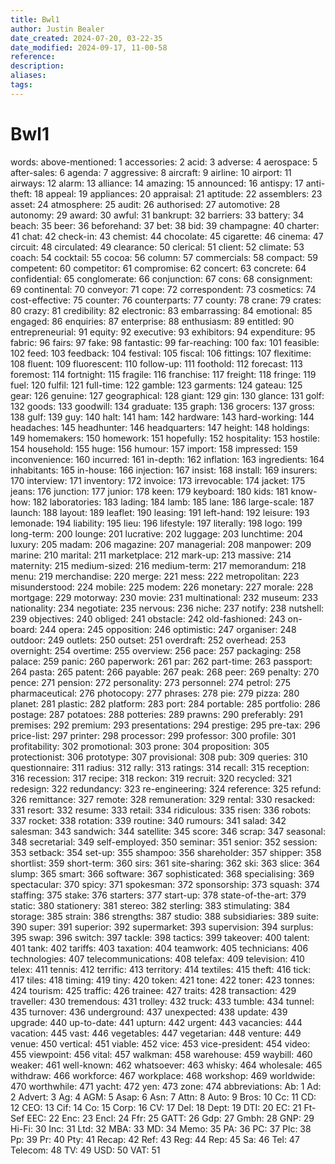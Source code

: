 ```yaml
---
title: Bwl1
author: Justin Bealer
date_created: 2024-07-20, 03-22-35
date_modified: 2024-09-17, 11-00-58
reference: 
description: 
aliases: 
tags: 
---
```

# Bwl1
words:
  above-mentioned: 1
  accessories: 2
  acid: 3
  adverse: 4
  aerospace: 5
  after-sales: 6
  agenda: 7
  aggressive: 8
  aircraft: 9
  airline: 10
  airport: 11
  airways: 12
  alarm: 13
  alliance: 14
  amazing: 15
  announced: 16
  antispy: 17
  anti-theft: 18
  appeal: 19
  appliances: 20
  appraisal: 21
  aptitude: 22
  assemblers: 23
  asset: 24
  atmosphere: 25
  audit: 26
  authorised: 27
  automotive: 28
  autonomy: 29
  award: 30
  awful: 31
  bankrupt: 32
  barriers: 33
  battery: 34
  beach: 35
  beer: 36
  beforehand: 37
  bet: 38
  bid: 39
  champagne: 40
  charter: 41
  chat: 42
  check-in: 43
  chemist: 44
  chocolate: 45
  cigarette: 46
  cinema: 47
  circuit: 48
  circulated: 49
  clearance: 50
  clerical: 51
  client: 52
  climate: 53
  coach: 54
  cocktail: 55
  cocoa: 56
  column: 57
  commercials: 58
  compact: 59
  competent: 60
  competitor: 61
  compromise: 62
  concert: 63
  concrete: 64
  confidential: 65
  conglomerate: 66
  conjunction: 67
  cons: 68
  consignment: 69
  continental: 70
  conveyor: 71
  cope: 72
  correspondent: 73
  cosmetics: 74
  cost-effective: 75
  counter: 76
  counterparts: 77
  county: 78
  crane: 79
  crates: 80
  crazy: 81
  credibility: 82
  electronic: 83
  embarrassing: 84
  emotional: 85
  engaged: 86
  enquiries: 87
  enterprise: 88
  enthusiasm: 89
  entitled: 90
  entrepreneurial: 91
  equity: 92
  executive: 93
  exhibitors: 94
  expenditure: 95
  fabric: 96
  fairs: 97
  fake: 98
  fantastic: 99
  far-reaching: 100
  fax: 101
  feasible: 102
  feed: 103
  feedback: 104
  festival: 105
  fiscal: 106
  fittings: 107
  flexitime: 108
  fluent: 109
  fluorescent: 110
  follow-up: 111
  foothold: 112
  forecast: 113
  foremost: 114
  fortnight: 115
  fragile: 116
  franchise: 117
  freight: 118
  fringe: 119
  fuel: 120
  fulfil: 121
  full-time: 122
  gamble: 123
  garments: 124
  gateau: 125
  gear: 126
  genuine: 127
  geographical: 128
  giant: 129
  gin: 130
  glance: 131
  golf: 132
  goods: 133
  goodwill: 134
  graduate: 135
  graph: 136
  grocers: 137
  gross: 138
  gulf: 139
  guy: 140
  halt: 141
  ham: 142
  hardware: 143
  hard-working: 144
  headaches: 145
  headhunter: 146
  headquarters: 147
  height: 148
  holdings: 149
  homemakers: 150
  homework: 151
  hopefully: 152
  hospitality: 153
  hostile: 154
  household: 155
  huge: 156
  humour: 157
  import: 158
  impressed: 159
  inconvenience: 160
  incurred: 161
  in-depth: 162
  inflation: 163
  ingredients: 164
  inhabitants: 165
  in-house: 166
  injection: 167
  insist: 168
  install: 169
  insurers: 170
  interview: 171
  inventory: 172
  invoice: 173
  irrevocable: 174
  jacket: 175
  jeans: 176
  junction: 177
  junior: 178
  keen: 179
  keyboard: 180
  kids: 181
  know-how: 182
  laboratories: 183
  lading: 184
  lamb: 185
  lane: 186
  large-scale: 187
  launch: 188
  layout: 189
  leaflet: 190
  leasing: 191
  left-hand: 192
  leisure: 193
  lemonade: 194
  liability: 195
  lieu: 196
  lifestyle: 197
  literally: 198
  logo: 199
  long-term: 200
  lounge: 201
  lucrative: 202
  luggage: 203
  lunchtime: 204
  luxury: 205
  madam: 206
  magazine: 207
  managerial: 208
  manpower: 209
  marine: 210
  marital: 211
  marketplace: 212
  mark-up: 213
  massive: 214
  maternity: 215
  medium-sized: 216
  medium-term: 217
  memorandum: 218
  menu: 219
  merchandise: 220
  merge: 221
  mess: 222
  metropolitan: 223
  misunderstood: 224
  mobile: 225
  modem: 226
  monetary: 227
  morale: 228
  mortgage: 229
  motorway: 230
  movie: 231
  multinational: 232
  museum: 233
  nationality: 234
  negotiate: 235
  nervous: 236
  niche: 237
  notify: 238
  nutshell: 239
  objectives: 240
  obliged: 241
  obstacle: 242
  old-fashioned: 243
  on-board: 244
  opera: 245
  opposition: 246
  optimistic: 247
  organiser: 248
  outdoor: 249
  outlets: 250
  outset: 251
  overdraft: 252
  overhead: 253
  overnight: 254
  overtime: 255
  overview: 256
  pace: 257
  packaging: 258
  palace: 259
  panic: 260
  paperwork: 261
  par: 262
  part-time: 263
  passport: 264
  pasta: 265
  patent: 266
  payable: 267
  peak: 268
  peer: 269
  penalty: 270
  pence: 271
  pension: 272
  personality: 273
  personnel: 274
  petrol: 275
  pharmaceutical: 276
  photocopy: 277
  phrases: 278
  pie: 279
  pizza: 280
  planet: 281
  plastic: 282
  platform: 283
  port: 284
  portable: 285
  portfolio: 286
  postage: 287
  potatoes: 288
  potteries: 289
  prawns: 290
  preferably: 291
  premises: 292
  premium: 293
  presentations: 294
  prestige: 295
  pre-tax: 296
  price-list: 297
  printer: 298
  processor: 299
  professor: 300
  profile: 301
  profitability: 302
  promotional: 303
  prone: 304
  proposition: 305
  protectionist: 306
  prototype: 307
  provisional: 308
  pub: 309
  queries: 310
  questionnaire: 311
  radius: 312
  rally: 313
  ratings: 314
  recall: 315
  reception: 316
  recession: 317
  recipe: 318
  reckon: 319
  recruit: 320
  recycled: 321
  redesign: 322
  redundancy: 323
  re-engineering: 324
  reference: 325
  refund: 326
  remittance: 327
  remote: 328
  remuneration: 329
  rental: 330
  resacked: 331
  resort: 332
  resume: 333
  retail: 334
  ridiculous: 335
  risen: 336
  robots: 337
  rocket: 338
  rotation: 339
  routine: 340
  rumours: 341
  salad: 342
  salesman: 343
  sandwich: 344
  satellite: 345
  score: 346
  scrap: 347
  seasonal: 348
  secretarial: 349
  self-employed: 350
  seminar: 351
  senior: 352
  session: 353
  setback: 354
  set-up: 355
  shampoo: 356
  shareholder: 357
  shipper: 358
  shortlist: 359
  short-term: 360
  sirs: 361
  site-sharing: 362
  ski: 363
  slice: 364
  slump: 365
  smart: 366
  software: 367
  sophisticated: 368
  specialising: 369
  spectacular: 370
  spicy: 371
  spokesman: 372
  sponsorship: 373
  squash: 374
  staffing: 375
  stake: 376
  starters: 377
  start-up: 378
  state-of-the-art: 379
  static: 380
  stationery: 381
  stereo: 382
  sterling: 383
  stimulating: 384
  storage: 385
  strain: 386
  strengths: 387
  studio: 388
  subsidiaries: 389
  suite: 390
  super: 391
  superior: 392
  supermarket: 393
  supervision: 394
  surplus: 395
  swap: 396
  switch: 397
  tackle: 398
  tactics: 399
  takeover: 400
  talent: 401
  tank: 402
  tariffs: 403
  taxation: 404
  teamwork: 405
  technicians: 406
  technologies: 407
  telecommunications: 408
  telefax: 409
  television: 410
  telex: 411
  tennis: 412
  terrific: 413
  territory: 414
  textiles: 415
  theft: 416
  tick: 417
  tiles: 418
  timing: 419
  tiny: 420
  token: 421
  tone: 422
  toner: 423
  tonnes: 424
  tourism: 425
  traffic: 426
  trainee: 427
  traits: 428
  transaction: 429
  traveller: 430
  tremendous: 431
  trolley: 432
  truck: 433
  tumble: 434
  tunnel: 435
  turnover: 436
  underground: 437
  unexpected: 438
  update: 439
  upgrade: 440
  up-to-date: 441
  upturn: 442
  urgent: 443
  vacancies: 444
  vacation: 445
  vast: 446
  vegetables: 447
  vegetarian: 448
  venture: 449
  venue: 450
  vertical: 451
  viable: 452
  vice: 453
  vice-president: 454
  video: 455
  viewpoint: 456
  vital: 457
  walkman: 458
  warehouse: 459
  waybill: 460
  weaker: 461
  well-known: 462
  whatsoever: 463
  whisky: 464
  wholesale: 465
  withdraw: 466
  workforce: 467
  workplace: 468
  workshop: 469
  worldwide: 470
  worthwhile: 471
  yacht: 472
  yen: 473
  zone: 474
abbreviations:
  Ab: 1
  Ad: 2
  Advert: 3
  Ag: 4
  AGM: 5
  Asap: 6
  Asn: 7
  Attn: 8
  Auto: 9
  Bros: 10
  Cc: 11
  CD: 12
  CEO: 13
  Cif: 14
  Co: 15
  Corp: 16
  CV: 17
  Del: 18
  Dept: 19
  DTI: 20
  EC: 21
  Ft-Sef EEC: 22
  Enc: 23
  Encl: 24
  Ffr: 25
  GATT: 26
  Gdp: 27
  Gmbh: 28
  GNP: 29
  Hi-Fi: 30
  Inc: 31
  Ltd: 32
  MBA: 33
  MD: 34
  Memo: 35
  PA: 36
  PC: 37
  Plc: 38
  Pp: 39
  Pr: 40
  Pty: 41
  Recap: 42
  Ref: 43
  Reg: 44
  Rep: 45
  Sa: 46
  Tel: 47
  Telecom: 48
  TV: 49
  USD: 50
  VAT: 51
